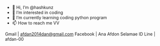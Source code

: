 - 👋 Hi, I’m @hashkunz
- 👀 I’m interested in coding
- 🌱 I’m currently learning coding python program
- 📫 How to reach me VV

Gmail    | afdan2014dan@gmail.com
Facebook | Ana Afdon Selamae
ID Line  | afdan-00

<!---
hashkunz/hashkunz is a ✨ special ✨ repository because its `README.md` (this file) appears on your GitHub profile.
You can click the Preview link to take a look at your changes.
--->
